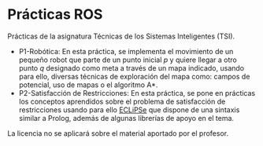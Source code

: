 Prácticas ROS
=====

Prácticas de la asignatura Técnicas de los Sistemas Inteligentes (TSI).  

- P1-Robótica: En esta práctica, se implementa el movimiento de un pequeño robot que parte de un punto inicial *p* y quiere llegar a otro punto *q* designado como meta a través de un mapa indicado, usando para ello, diversas técnicas de exploración del mapa como: campos de potencial, uso de mapas o el algoritmo A\*.
- P2-Satisfacción de Restricciones: En esta práctica, se pone en prácticas los conceptos aprendidos sobre el problema de satisfacción de restricciones usando para ello [ECLiPSe](http://eclipseclp.org/) que dispone de una sintaxis similar a Prolog, además de algunas librerías de apoyo en el tema.

La licencia no se aplicará sobre el material aportado por el profesor.  
